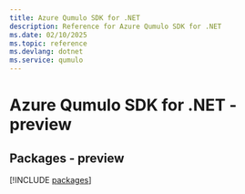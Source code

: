 ```yaml
---
title: Azure Qumulo SDK for .NET
description: Reference for Azure Qumulo SDK for .NET
ms.date: 02/10/2025
ms.topic: reference
ms.devlang: dotnet
ms.service: qumulo
---
```

# Azure Qumulo SDK for .NET - preview
## Packages - preview
[!INCLUDE [packages](qumulo-index.md)]